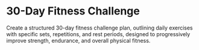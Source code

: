 # 30-Day Fitness Challenge

Create a structured 30-day fitness challenge plan, outlining daily exercises with specific sets, repetitions, and rest periods, designed to progressively improve strength, endurance, and overall physical fitness.